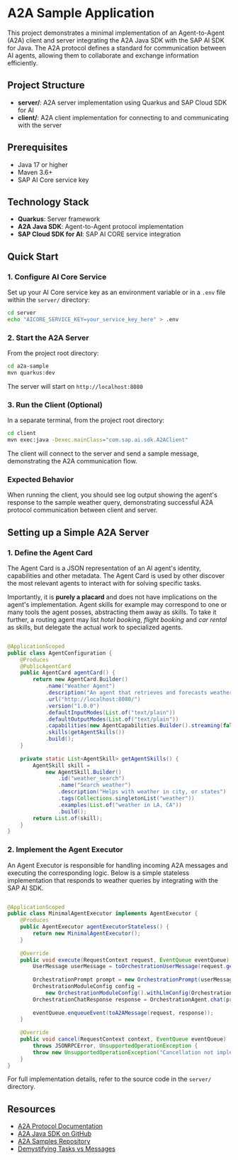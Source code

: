 # A2A Sample Application

This project demonstrates a minimal implementation of an Agent-to-Agent (A2A) client and server integrating the A2A Java SDK with the SAP AI SDK for Java. The A2A protocol defines a standard for communication between AI agents, allowing them to collaborate and exchange information efficiently.

## Project Structure

- **server/**: A2A server implementation using Quarkus and SAP Cloud SDK for AI
- **client/**: A2A client implementation for connecting to and communicating with the server

## Prerequisites

- Java 17 or higher
- Maven 3.6+
- SAP AI Core service key

## Technology Stack

- **Quarkus**: Server framework
- **A2A Java SDK**: Agent-to-Agent protocol implementation
- **SAP Cloud SDK for AI**: SAP AI CORE service integration

## Quick Start

### 1. Configure AI Core Service

Set up your AI Core service key as an environment variable or in a `.env` file within the `server/` directory:

```bash
cd server
echo "AICORE_SERVICE_KEY=your_service_key_here" > .env
```

### 2. Start the A2A Server

From the project root directory:

```bash
cd a2a-sample
mvn quarkus:dev
```

The server will start on `http://localhost:8080`

### 3. Run the Client (Optional)

In a separate terminal, from the project root directory:

```bash
cd client
mvn exec:java -Dexec.mainClass="com.sap.ai.sdk.A2AClient"
```

The client will connect to the server and send a sample message, demonstrating the A2A communication flow.

### Expected Behavior

When running the client, you should see log output showing the agent's response to the sample weather query, demonstrating successful A2A protocol communication between client and server.

## Setting up a Simple A2A Server

### 1. Define the Agent Card

The Agent Card is a JSON representation of an AI agent's identity, capabilities and other metadata.
The Agent Card is used by other discover the most relevant agents to interact with for solving specific tasks.

Importantly, it is **purely a placard** and does not have implications on the agent's implementation. Agent skills for example may correspond to one or many tools the agent posses, abstracting them away as skills. To take it further, a routing agent may list _hotel booking_, _flight booking_ and _car rental_ as skills, but delegate the actual work to specialized agents.

```java

@ApplicationScoped
public class AgentConfiguration {
    @Produces
    @PublicAgentCard
    public AgentCard agentCard() {
        return new AgentCard.Builder()
            .name("Weather Agent")
            .description("An agent that retrieves and forecasts weather information.")
            .url("http://localhost:8080/")
            .version("1.0.0")
            .defaultInputModes(List.of("text/plain"))
            .defaultOutputModes(List.of("text/plain"))
            .capabilities(new AgentCapabilities.Builder().streaming(false).build())
            .skills(getAgentSkills())
            .build();
    }
    
    private static List<AgentSkill> getAgentSkills() {
        AgentSkill skill =
            new AgentSkill.Builder()
                .id("weather_search")
                .name("Search weather")
                .description("Helps with weather in city, or states")
                .tags(Collections.singletonList("weather"))
                .examples(List.of("weather in LA, CA"))
                .build();
        return List.of(skill);
    }
}

```

### 2. Implement the Agent Executor

An Agent Executor is responsible for handling incoming A2A messages and executing the corresponding logic. Below is a simple stateless implementation that responds to weather queries by integrating with the SAP AI SDK.

```java

@ApplicationScoped
public class MinimalAgentExecutor implements AgentExecutor {
    @Produces
    public AgentExecutor agentExecutorStateless() {
        return new MinimalAgentExecutor();
    }
    
    @Override
    public void execute(RequestContext request, EventQueue eventQueue) throws JSONRPCError {
        UserMessage userMessage = toOrchestrationUserMessage(request.getMessage());
        
        OrchestrationPrompt prompt = new OrchestrationPrompt(userMessage);
        OrchestrationModuleConfig config =
            new OrchestrationModuleConfig().withLlmConfig(OrchestrationAiModel.GPT_4O);
        OrchestrationChatResponse response = OrchestrationAgent.chat(prompt, config);
        
        eventQueue.enqueueEvent(toA2AMessage(request, response));
    }
    
    @Override
    public void cancel(RequestContext context, EventQueue eventQueue)
        throws JSONRPCError, UnsupportedOperationException {
        throw new UnsupportedOperationException("Cancellation not implemented yet");
    }
}

```

For full implementation details, refer to the source code in the `server/` directory.

## Resources

- [A2A Protocol Documentation](https://a2a-protocol.org/latest/)
- [A2A Java SDK on GitHub](https://github.com/a2aproject/a2a-java/tree/main)
- [A2A Samples Repository](https://github.com/a2aproject/a2a-samples)
- [Demystifying Tasks vs Messages](https://discuss.google.dev/t/a2a-protocol-demystifying-tasks-vs-messages/255879)
